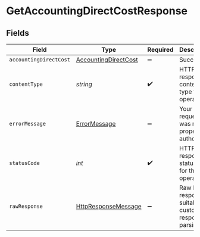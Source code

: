 # GetAccountingDirectCostResponse


## Fields

| Field                                                                                                                | Type                                                                                                                 | Required                                                                                                             | Description                                                                                                          |
| -------------------------------------------------------------------------------------------------------------------- | -------------------------------------------------------------------------------------------------------------------- | -------------------------------------------------------------------------------------------------------------------- | -------------------------------------------------------------------------------------------------------------------- |
| `accountingDirectCost`                                                                                               | [AccountingDirectCost](../../models/shared/AccountingDirectCost.md)                                                  | :heavy_minus_sign:                                                                                                   | Success                                                                                                              |
| `contentType`                                                                                                        | *string*                                                                                                             | :heavy_check_mark:                                                                                                   | HTTP response content type for this operation                                                                        |
| `errorMessage`                                                                                                       | [ErrorMessage](../../models/shared/ErrorMessage.md)                                                                  | :heavy_minus_sign:                                                                                                   | Your API request was not properly authorized.                                                                        |
| `statusCode`                                                                                                         | *int*                                                                                                                | :heavy_check_mark:                                                                                                   | HTTP response status code for this operation                                                                         |
| `rawResponse`                                                                                                        | [HttpResponseMessage](https://learn.microsoft.com/en-us/dotnet/api/system.net.http.httpresponsemessage?view=net-5.0) | :heavy_minus_sign:                                                                                                   | Raw HTTP response; suitable for custom response parsing                                                              |